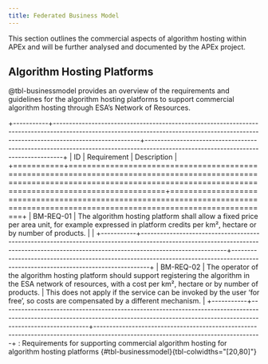 ```yaml
---
title: Federated Business Model
---
```


This section outlines the commercial aspects of algorithm hosting within APEx and will be further analysed and documented 
by the APEx project.

## Algorithm Hosting Platforms

@tbl-businessmodel provides an overview of the requirements and guidelines for the algorithm hosting platforms to support 
commercial algorithm hosting through ESA’s Network of Resources.

+-----------+---------------------------------------------------------------------------------------------------------------------------------------------------------------------------------------+----------------------------------------------------------------------------------------------------------------------------------+
| ID        | Requirement                                                                                                                                                                           | Description                                                                                                                      |
+===========+=======================================================================================================================================================================================+==================================================================================================================================+
| BM-REQ-01 | The   algorithm hosting platform shall allow a fixed price per area unit, for   example expressed in platform credits per km², hectare or by number of   products.                    |                                                                                                                                  |
+-----------+---------------------------------------------------------------------------------------------------------------------------------------------------------------------------------------+----------------------------------------------------------------------------------------------------------------------------------+
| BM-REQ-02 | The   operator of the algorithm hosting platform should support registering the   algorithm in the ESA network of resources, with a cost per km², hectare or by   number of products. | This   does not apply if the service can be invoked by the user ‘for free’, so costs   are compensated by a different mechanism. |
+-----------+---------------------------------------------------------------------------------------------------------------------------------------------------------------------------------------+----------------------------------------------------------------------------------------------------------------------------------+
: Requirements for supporting commercial algorithm hosting for algorithm hosting platforms {#tbl-businessmodel}{tbl-colwidths="[20,80]"}

